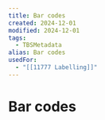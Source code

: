```yaml
---
title: Bar codes
created: 2024-12-01
modified: 2024-12-01
tags:
  - TBSMetadata
alias: Bar codes
usedFor:
  - "[[11777 Labelling]]"
---
```

# Bar codes
